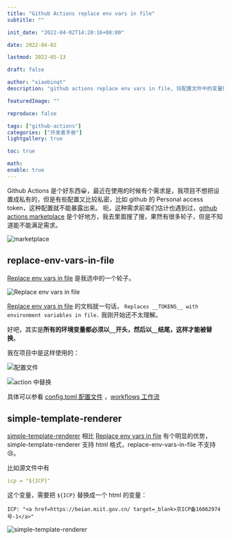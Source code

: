 ```yaml
---
title: "Github Actions replace env vars in file"
subtitle: ""

init_date: "2022-04-02T14:20:16+08:00"

date: 2022-04-02

lastmod: 2022-05-13

draft: false

author: "xiaobinqt"
description: "github actions replace env vars in file, 将配置文件中的变量替换为环境变量,github actions,github actions 替换配置文件"

featuredImage: ""

reproduce: false

tags: ["github-actions"]
categories: ["开发者手册"]
lightgallery: true

toc: true

math:
enable: true
---
```


Github Actions 是个好东西:grinning:，最近在使用的时候有个需求是，我项目不想把设置成私有的，但是有些配置又比较私密，比如 github 的 Personal access token，这种配置就不能暴露出来。
呃，这种需求前辈们估计也遇到过，[github actions marketplace](https://github.com/marketplace?type=actions)
是个好地方，我去里面搜了搜，果然有很多轮子，但是不知道能不能满足需求。

![marketplace](https://cdn.xiaobinqt.cn/xiaobinqt.io/20220402/cf7d693259714fda8798eb7b9eaaff1c.png?imageView2/0/q/75|watermark/2/text/eGlhb2JpbnF0/font/dmlqYXlh/fontsize/1000/fill/IzVDNUI1Qg==/dissolve/52/gravity/SouthEast/dx/15/dy/15 'marketplace')

## replace-env-vars-in-file

[Replace env vars in file](https://github.com/marketplace/actions/replace-env-vars-in-file) 是我选中的一个轮子。

[//]: # (## 使用)

![Replace env vars in file](https://cdn.xiaobinqt.cn/xiaobinqt.io/20220402/436e6e8bd1b441da9f8861f5cb096ac0.png?imageView2/0/q/75|watermark/2/text/eGlhb2JpbnF0/font/dmlqYXlh/fontsize/1000/fill/IzVDNUI1Qg==/dissolve/52/gravity/SouthEast/dx/15/dy/15 'Replace env vars in file')

[Replace env vars in file](https://github.com/marketplace/actions/replace-env-vars-in-file) 的文档就一句话，
`Replaces __TOKENS__ with environment variables in file.`
我刚开始还不太理解。

好吧，其实是**所有的环境变量都必须以`__`开头，然后以`__`结尾，这样才能被替换**。

我在项目中是这样使用的：

![配置文件](https://cdn.xiaobinqt.cn/xiaobinqt.io/20220421/78223a9a71cb4b39bf09daf1f36d3167.png?imageView2/0/q/75|watermark/2/text/eGlhb2JpbnF0/font/dmlqYXlh/fontsize/1000/fill/IzVDNUI1Qg==/dissolve/52/gravity/SouthEast/dx/15/dy/15 '配置文件')

![action 中替换](https://cdn.xiaobinqt.cn/xiaobinqt.io/20220421/4d886ce9639043da9bf7794908404277.png?imageView2/0/q/75|watermark/2/text/eGlhb2JpbnF0/font/dmlqYXlh/fontsize/1000/fill/IzVDNUI1Qg==/dissolve/52/gravity/SouthEast/dx/15/dy/15 'action 中替换')

具体可以参看 [config.toml 配置文件](https://github.com/xiaobinqt/xiaobinqt.github.io/blob/23f0767e6b77f46c70edbf50e6822e5eebd85622/config.toml#L495)
，[workflows
工作流](https://github.com/xiaobinqt/xiaobinqt.github.io/blob/23f0767e6b77f46c70edbf50e6822e5eebd85622/.github/workflows/ci.yml#L18)

## simple-template-renderer

[simple-template-renderer](https://github.com/marketplace/actions/simple-template-renderer)
相比 [Replace env vars in file](https://github.com/marketplace/actions/replace-env-vars-in-file)
有个明显的优势，simple-template-renderer 支持 html 格式，replace-env-vars-in-file 不支持:cry:。

比如源文件中有

```yaml
icp = "${ICP}"
```

这个变量，需要把 `${ICP}` 替换成一个 html 的变量：

```shell
ICP: "<a href=https://beian.miit.gov.cn/ target=_blank>京ICP备16062974号-1</a>"
```

![simple-template-renderer](https://cdn.xiaobinqt.cn/xiaobinqt.io/20220513/296318e8d2664cc3bb920f1c9406ed4a.png?imageView2/0/q/75|watermark/2/text/eGlhb2JpbnF0/font/dmlqYXlh/fontsize/1000/fill/IzVDNUI1Qg==/dissolve/52/gravity/SouthEast/dx/15/dy/15 'simple-template-renderer')





